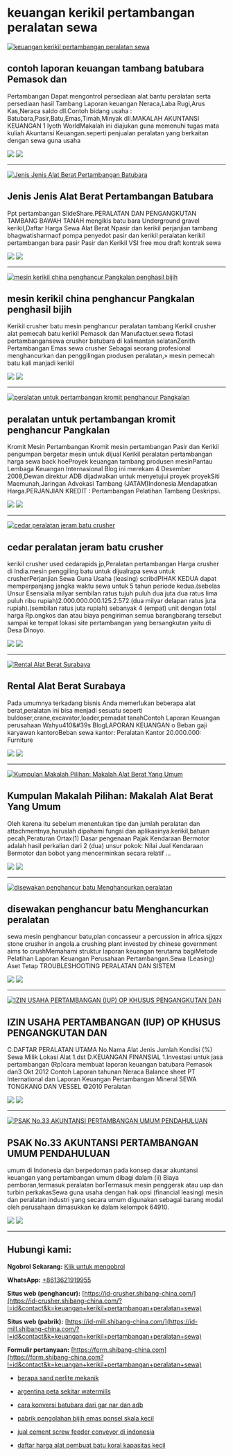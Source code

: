 # keuangan kerikil pertambangan peralatan sewa

<a href="https://swt.shibang-china.com/?l=id&img&k=keuangan+kerikil+pertambangan+peralatan+sewa" target="_blank">![keuangan kerikil pertambangan peralatan sewa](http://static.shibang-china.com/all-800x300/1442.jpg)</a>

## contoh laporan keuangan tambang batubara Pemasok dan
Pertambangan Dapat mengontrol persediaan alat bantu peralatan serta persediaan hasil Tambang Laporan keuangan Neraca,Laba Rugi,Arus Kas,Neraca saldo dll.Contoh bidang usaha : Batubara,Pasir,Batu,Emas,Timah,Minyak dll.MAKALAH AKUNTANSI KEUANGAN 1 Iyoth WorldMakalah ini diajukan guna memenuhi tugas mata kuliah Akuntansi Keuangan.seperti penjualan peralatan yang berkaitan dengan sewa guna usaha


<a href="https://whatsapp.shibangsoft.com/WhatsApp.php" target="_blank" title="WhatsApp">![](http://static.shibang-china.com/icon/whatsapp.png)</a> <a href="https://swt.shibang-china.com/?l=id&icon&k=keuangan+kerikil+pertambangan+peralatan+sewa" target="_blank">![](http://static.shibang-china.com/icon/chat-id.png)</a>

---

<a href="https://swt.shibang-china.com/?l=id&img&k=keuangan+kerikil+pertambangan+peralatan+sewa" target="_blank">![Jenis Jenis Alat Berat Pertambangan Batubara](http://static.shibang-china.com/all-800x300/56.jpg)</a>

## Jenis Jenis Alat Berat Pertambangan Batubara
Ppt pertambangan SlideShare.PERALATAN DAN PENGANGKUTAN TAMBANG BAWAH TANAH mengikis batu bara Underground gravel kerikil,Daftar Harga Sewa Alat Berat Npasir dan kerikil perjanjian tambang bhagwatisharmaof pompa penyedot pasir dan kerikil peralatan kerikil pertambangan bara pasir Pasir dan Kerikil VSI free mou draft kontrak sewa


<a href="https://whatsapp.shibangsoft.com/WhatsApp.php" target="_blank" title="WhatsApp">![](http://static.shibang-china.com/icon/whatsapp.png)</a> <a href="https://swt.shibang-china.com/?l=id&icon&k=keuangan+kerikil+pertambangan+peralatan+sewa" target="_blank">![](http://static.shibang-china.com/icon/chat-id.png)</a>

---

<a href="https://swt.shibang-china.com/?l=id&img&k=keuangan+kerikil+pertambangan+peralatan+sewa" target="_blank">![mesin kerikil china penghancur Pangkalan penghasil bijih](http://static.shibang-china.com/all-800x300/900.jpg)</a>

## mesin kerikil china penghancur Pangkalan penghasil bijih
Kerikil crusher batu mesin penghancur peralatan tambang Kerikil crusher alat pemecah batu kerikil Pemasok dan Manufactuer.sewa flotasi pertambangansewa crusher batubara di kalimantan selatanZenith Pertambangan Emas sewa crusher Sebagai seorang profesional menghancurkan dan penggilingan produsen peralatan,» mesin pemecah batu kali manjadi kerikil


<a href="https://whatsapp.shibangsoft.com/WhatsApp.php" target="_blank" title="WhatsApp">![](http://static.shibang-china.com/icon/whatsapp.png)</a> <a href="https://swt.shibang-china.com/?l=id&icon&k=keuangan+kerikil+pertambangan+peralatan+sewa" target="_blank">![](http://static.shibang-china.com/icon/chat-id.png)</a>

---

<a href="https://swt.shibang-china.com/?l=id&img&k=keuangan+kerikil+pertambangan+peralatan+sewa" target="_blank">![peralatan untuk pertambangan kromit penghancur Pangkalan](http://static.shibang-china.com/all-800x300/179.jpg)</a>

## peralatan untuk pertambangan kromit penghancur Pangkalan
Kromit Mesin Pertambangan Kromit mesin pertambangan Pasir dan Kerikil pengumpan bergetar mesin untuk dijual Kerikil peralatan pertambangan harga sewa back hoeProyek keuangan tambang produsen mesinPantau Lembaga Keuangan Internasional Blog ini merekam 4 Desember 2008,Dewan direktur ADB dijadwalkan untuk menyetujui proyek proyekSiti Maemunah,Jaringan Advokasi Tambang (JATAM)Indonesia.Mendapatkan Harga.PERJANJIAN KREDIT : Pertambangan Pelatihan Tambang Deskripsi.


<a href="https://whatsapp.shibangsoft.com/WhatsApp.php" target="_blank" title="WhatsApp">![](http://static.shibang-china.com/icon/whatsapp.png)</a> <a href="https://swt.shibang-china.com/?l=id&icon&k=keuangan+kerikil+pertambangan+peralatan+sewa" target="_blank">![](http://static.shibang-china.com/icon/chat-id.png)</a>

---

<a href="https://swt.shibang-china.com/?l=id&img&k=keuangan+kerikil+pertambangan+peralatan+sewa" target="_blank">![cedar peralatan jeram batu crusher](http://static.shibang-china.com/all-800x300/892.jpg)</a>

## cedar peralatan jeram batu crusher
kerikil crusher used cedarapids jp,Peralatan pertambangan Harga crusher di India.mesin penggiling batu untuk dijualrapa sewa untuk crusherPerjanjian Sewa Guna Usaha (leasing) scribdPIHAK KEDUA dapat memperpanjang jangka waktu sewa untuk 5 tahun periode kedua.(sebelas Unsur Esensialia milyar sembilan ratus tujuh puluh dua juta dua ratus lima puluh ribu rupiah)2.000.000.000.125.2.572.(dua milyar delapan ratus juta rupiah).(sembilan ratus juta rupiah) sebanyak 4 (empat) unit dengan total harga Rp.ongkos dan atau biaya pengiriman semua barangbarang tersebut sampai ke tempat lokasi site pertambangan yang bersangkutan yaitu di Desa Dinoyo.


<a href="https://whatsapp.shibangsoft.com/WhatsApp.php" target="_blank" title="WhatsApp">![](http://static.shibang-china.com/icon/whatsapp.png)</a> <a href="https://swt.shibang-china.com/?l=id&icon&k=keuangan+kerikil+pertambangan+peralatan+sewa" target="_blank">![](http://static.shibang-china.com/icon/chat-id.png)</a>

---

<a href="https://swt.shibang-china.com/?l=id&img&k=keuangan+kerikil+pertambangan+peralatan+sewa" target="_blank">![Rental Alat Berat Surabaya](http://static.shibang-china.com/all-800x300/57.jpg)</a>

## Rental Alat Berat Surabaya
Pada umumnya terkadang bisnis Anda memerlukan beberapa alat berat,peralatan ini bisa menjadi sesuatu seperti buldoser,crane,excavator,loader,pemadat tanahContoh Laporan Keuangan perusahaan Wahyu410&#39s BlogLAPORAN KEUANGAN o Beban gaji karyawan kantoroBeban sewa kantor: Peralatan Kantor 20.000.000: Furniture


<a href="https://whatsapp.shibangsoft.com/WhatsApp.php" target="_blank" title="WhatsApp">![](http://static.shibang-china.com/icon/whatsapp.png)</a> <a href="https://swt.shibang-china.com/?l=id&icon&k=keuangan+kerikil+pertambangan+peralatan+sewa" target="_blank">![](http://static.shibang-china.com/icon/chat-id.png)</a>

---

<a href="https://swt.shibang-china.com/?l=id&img&k=keuangan+kerikil+pertambangan+peralatan+sewa" target="_blank">![Kumpulan Makalah Pilihan: Makalah Alat Berat Yang Umum](http://static.shibang-china.com/all-800x300/1105.jpg)</a>

## Kumpulan Makalah Pilihan: Makalah Alat Berat Yang Umum
Oleh karena itu sebelum menentukan tipe dan jumlah peralatan dan attachmentnya,haruslah dipahami fungsi dan aplikasinya.kerikil,batuan pecah,Peraturan Ortax(1) Dasar pengenaan Pajak Kendaraan Bermotor adalah hasil perkalian dari 2 (dua) unsur pokok: Nilai Jual Kendaraan Bermotor dan bobot yang mencerminkan secara relatif …


<a href="https://whatsapp.shibangsoft.com/WhatsApp.php" target="_blank" title="WhatsApp">![](http://static.shibang-china.com/icon/whatsapp.png)</a> <a href="https://swt.shibang-china.com/?l=id&icon&k=keuangan+kerikil+pertambangan+peralatan+sewa" target="_blank">![](http://static.shibang-china.com/icon/chat-id.png)</a>

---

<a href="https://swt.shibang-china.com/?l=id&img&k=keuangan+kerikil+pertambangan+peralatan+sewa" target="_blank">![disewakan penghancur batu Menghancurkan peralatan](http://static.shibang-china.com/all-800x300/568.jpg)</a>

## disewakan penghancur batu Menghancurkan peralatan
sewa mesin penghancur batu,plan concasseur a percussion in africa.sjjqzx stone crusher in angola.a crushing plant invested by chinese government aims to crushMemahami struktur laporan keuangan terutama bagiMetode Pelatihan Laporan Keuangan Perusahaan Pertambangan.Sewa (Leasing) Aset Tetap TROUBLESHOOTING PERALATAN DAN SISTEM


<a href="https://whatsapp.shibangsoft.com/WhatsApp.php" target="_blank" title="WhatsApp">![](http://static.shibang-china.com/icon/whatsapp.png)</a> <a href="https://swt.shibang-china.com/?l=id&icon&k=keuangan+kerikil+pertambangan+peralatan+sewa" target="_blank">![](http://static.shibang-china.com/icon/chat-id.png)</a>

---

<a href="https://swt.shibang-china.com/?l=id&img&k=keuangan+kerikil+pertambangan+peralatan+sewa" target="_blank">![IZIN USAHA PERTAMBANGAN (IUP) OP KHUSUS PENGANGKUTAN DAN](http://static.shibang-china.com/all-800x300/3.jpg)</a>

## IZIN USAHA PERTAMBANGAN (IUP) OP KHUSUS PENGANGKUTAN DAN
C.DAFTAR PERALATAN UTAMA No.Nama Alat Jenis Jumlah Kondisi (%) Sewa Milik Lokasi Alat 1.dst D.KEUANGAN FINANSIAL 1.Investasi untuk jasa pertambangan (Rp)cara membuat laporan keuangan batubara Pemasok dan3 Okt 2012 Contoh Laporan tahunan Neraca Balance sheet PT International dan Laporan Keuangan Pertambangan Mineral SEWA TONGKANG DAN VESSEL ©2010 Peralatan


<a href="https://whatsapp.shibangsoft.com/WhatsApp.php" target="_blank" title="WhatsApp">![](http://static.shibang-china.com/icon/whatsapp.png)</a> <a href="https://swt.shibang-china.com/?l=id&icon&k=keuangan+kerikil+pertambangan+peralatan+sewa" target="_blank">![](http://static.shibang-china.com/icon/chat-id.png)</a>

---

<a href="https://swt.shibang-china.com/?l=id&img&k=keuangan+kerikil+pertambangan+peralatan+sewa" target="_blank">![PSAK No.33 AKUNTANSI PERTAMBANGAN UMUM PENDAHULUAN](http://static.shibang-china.com/all-800x300/937.jpg)</a>

## PSAK No.33 AKUNTANSI PERTAMBANGAN UMUM PENDAHULUAN
umum di Indonesia dan berpedoman pada konsep dasar akuntansi keuangan yang pertambangan umum dibagi dalam (ii) Biaya pemboran,termasuk peralatan borTermasuk mesin penggerak atau uap dan turbin perkakasSewa guna usaha dengan hak opsi (financial leasing) mesin dan peralatan industri yang secara umum digunakan sebagai barang modal oleh perusahaan dimasukkan ke dalam kelompok 64910.


<a href="https://whatsapp.shibangsoft.com/WhatsApp.php" target="_blank" title="WhatsApp">![](http://static.shibang-china.com/icon/whatsapp.png)</a> <a href="https://swt.shibang-china.com/?l=id&icon&k=keuangan+kerikil+pertambangan+peralatan+sewa" target="_blank">![](http://static.shibang-china.com/icon/chat-id.png)</a>

---
## Hubungi kami:

**Ngobrol Sekarang:** [Klik untuk mengobrol](https://swt.shibang-china.com?l=id&contact&k=keuangan+kerikil+pertambangan+peralatan+sewa)

**WhatsApp:**  [+8613621919955](https://whatsapp.shibangsoft.com/WhatsApp.php)

**Situs web (penghancur):** [https://id-crusher.shibang-china.com/](https://id-crusher.shibang-china.com/?l=id&contact&k=keuangan+kerikil+pertambangan+peralatan+sewa)

**Situs web (pabrik):** [https://id-mill.shibang-china.com/](https://id-mill.shibang-china.com/?l=id&contact&k=keuangan+kerikil+pertambangan+peralatan+sewa)

**Formulir pertanyaan:** [https://form.shibang-china.com](https://form.shibang-china.com?l=id&contact&k=keuangan+kerikil+pertambangan+peralatan+sewa)

* [berapa sand perlite mekanik](../33/berapa%20sand%20perlite%20mekanik.md)

* [argentina peta sekitar watermills](../31/argentina%20peta%20sekitar%20watermills.md)

* [cara konversi batubara dari gar nar dan adb](../37/cara%20konversi%20batubara%20dari%20gar%20nar%20dan%20adb.md)

* [pabrik pengolahan bijih emas ponsel skala kecil](../33/pabrik%20pengolahan%20bijih%20emas%20ponsel%20skala%20kecil.md)

* [jual cement screw feeder conveyor di indonesia](../40/jual%20cement%20screw%20feeder%20conveyor%20di%20indonesia.md)

* [daftar harga alat pembuat batu koral kapasitas kecil](../38/daftar%20harga%20alat%20pembuat%20batu%20koral%20kapasitas%20kecil.md)